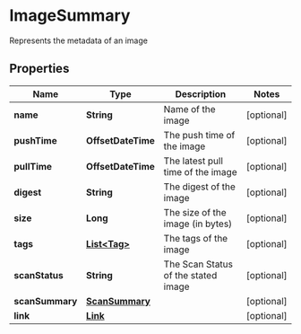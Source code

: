

# ImageSummary

Represents the metadata of an image

## Properties

Name | Type | Description | Notes
------------ | ------------- | ------------- | -------------
**name** | **String** | Name of the image |  [optional]
**pushTime** | **OffsetDateTime** | The push time of the image |  [optional]
**pullTime** | **OffsetDateTime** | The latest pull time of the image |  [optional]
**digest** | **String** | The digest of the image |  [optional]
**size** | **Long** | The size of the image (in bytes) |  [optional]
**tags** | [**List&lt;Tag&gt;**](Tag.md) | The tags of the image |  [optional]
**scanStatus** | **String** | The Scan Status of the stated image |  [optional]
**scanSummary** | [**ScanSummary**](ScanSummary.md) |  |  [optional]
**link** | [**Link**](Link.md) |  |  [optional]



